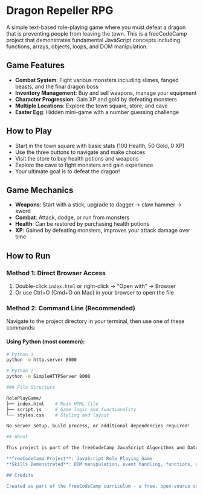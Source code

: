 # Dragon Repeller RPG

A simple text-based role-playing game where you must defeat a dragon that is preventing people from leaving the town. This is a freeCodeCamp project that demonstrates fundamental JavaScript concepts including functions, arrays, objects, loops, and DOM manipulation.

## Game Features

- **Combat System**: Fight various monsters including slimes, fanged beasts, and the final dragon boss
- **Inventory Management**: Buy and sell weapons, manage your equipment
- **Character Progression**: Gain XP and gold by defeating monsters
- **Multiple Locations**: Explore the town square, store, and cave
- **Easter Egg**: Hidden mini-game with a number guessing challenge

## How to Play

- Start in the town square with basic stats (100 Health, 50 Gold, 0 XP)
- Use the three buttons to navigate and make choices
- Visit the store to buy health potions and weapons
- Explore the cave to fight monsters and gain experience
- Your ultimate goal is to defeat the dragon!

## Game Mechanics

- **Weapons**: Start with a stick, upgrade to dagger → claw hammer → sword
- **Combat**: Attack, dodge, or run from monsters
- **Health**: Can be restored by purchasing health potions
- **XP**: Gained by defeating monsters, improves your attack damage over time

## How to Run

### Method 1: Direct Browser Access
1. Double-click `index.html` or right-click → "Open with" → Browser
2. Or use Ctrl+O (Cmd+O on Mac) in your browser to open the file

### Method 2: Command Line (Recommended)

Navigate to the project directory in your terminal, then use one of these commands:

#### Using Python (most common):
```bash
# Python 3
python -m http.server 8000

# Python 2
python -m SimpleHTTPServer 8000

### File Structure

RolePlayGame/
├── index.html    # Main HTML file
├── script.js     # Game logic and functionality
└── styles.css    # Styling and layout

No server setup, build process, or additional dependencies required!

## About

This project is part of the freeCodeCamp JavaScript Algorithms and Data Structures curriculum. It's designed to teach core programming concepts through building an interactive game.

**freeCodeCamp Project**: JavaScript Role Playing Game
**Skills Demonstrated**: DOM manipulation, event handling, functions, arrays, objects, conditional logic, loops

## Credits

Created as part of the freeCodeCamp curriculum - a free, open-source coding bootcamp.